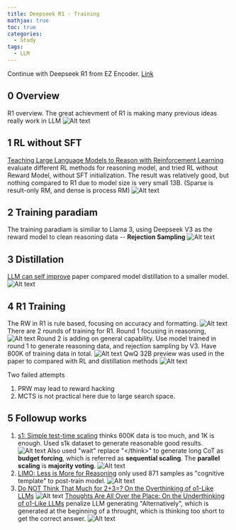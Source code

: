 ```yaml
---
title: Deepseek R1 - Training
mathjax: true
toc: true
categories:
  - Study
tags:
  - LLM
---
```


Continue with Deepseek R1 from EZ Encoder. [Link](https://www.youtube.com/watch?v=-9HODvpVD2o)

## 0 Overview
R1 overview. The great achievment of R1 is making many previous ideas really work in LLM
![Alt text](/code23/assets/images/2025/25-03-11-DeepseekR1-4_files/r1.png)

## 1 RL without SFT
[Teaching Large Language Models to Reason with Reinforcement Learning](https://arxiv.org/abs/2403.04642) evaluate different RL methods for reasoning model, and tried RL without Reward Model, without SFT initialization. 
The result was relatively good, but nothing compared to R1 due to model size is very small 13B. (Sparse is result-only RM, and dense is process RM)
![Alt text](/code23/assets/images/2025/25-03-11-DeepseekR1-4_files/meta.png)

## 2 Training paradiam 
The training paradiam is similiar to Llama 3, using Deepseek V3 as the reward model to clean reasoning data -- **Rejection Sampling**
![Alt text](/code23/assets/images/2025/25-03-11-DeepseekR1-4_files/llama.png)

## 3 Distillation
[LLM can self improve](https://arxiv.org/pdf/2210.11610) paper compared model distillation to a smaller model. 
![Alt text](/code23/assets/images/2025/25-03-11-DeepseekR1-4_files/distill.png)

## 4 R1 Training
The RW in R1 is rule based, focusing on accuracy and formatting.
![Alt text](/code23/assets/images/2025/25-03-11-DeepseekR1-4_files/rw.png)
There are 2 rounds of training for R1. Round 1 focusing in reasoning, 
![Alt text](/code23/assets/images/2025/25-03-11-DeepseekR1-4_files/round1.png)
Round 2 is adding on general capability. Use model trained in round 1 to generate reasoning data, and rejection sampling by V3. Have 800K of training data in total.
![Alt text](/code23/assets/images/2025/25-03-11-DeepseekR1-4_files/round2.png)
QwQ 32B preview was used in the paper to compared with RL and distillation methods
![Alt text](/code23/assets/images/2025/25-03-11-DeepseekR1-4_files/qwq32.png)

Two failed attempts
1. PRW may lead to reward hacking
2. MCTS is not practical here due to large search space.

## 5 Followup works
1. [s1: Simple test-time scaling](https://arxiv.org/abs/2501.19393) thinks 600K data is too much, and 1K is enough. Used s1k dataset to generate reasonable good results. 
![Alt text](/code23/assets/images/2025/25-03-11-DeepseekR1-4_files/s1.png)
Also used "wait" replace "\</think>" to generate long CoT as **budget forcing**, which is referred as **sequential scaling**. The **parallel scaling** is **majority voting**. 
![Alt text](/code23/assets/images/2025/25-03-11-DeepseekR1-4_files/wait.png)
2. [LIMO: Less is More for Reasoning](https://arxiv.org/abs/2502.03387) only used 871 samples as "cognitive template" to post-train model.
![Alt text](/code23/assets/images/2025/25-03-11-DeepseekR1-4_files/limo.png)
3. [Do NOT Think That Much for 2+3=? On the Overthinking of o1-Like LLMs](https://arxiv.org/abs/2412.21187)
![Alt text](/code23/assets/images/2025/25-03-11-DeepseekR1-4_files/overthinking.png)
[Thoughts Are All Over the Place: On the Underthinking of o1-Like LLMs](https://arxiv.org/abs/2501.18585) penalize LLM generating "Alternatively", which is generated at the beginning of a throught, which is thinking too short to get the correct answer. 
![Alt text](/code23/assets/images/2025/25-03-11-DeepseekR1-4_files/underthinking.png)